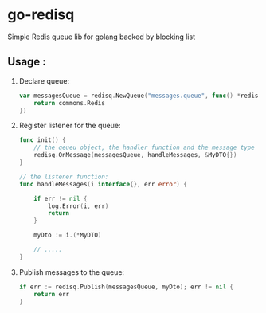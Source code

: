 # go-redisq

Simple Redis queue lib for golang backed by blocking list

## Usage :
1. Declare queue:
    ```go
    var messagesQueue = redisq.NewQueue("messages.queue", func() *redis.Client {
        return commons.Redis
    })
    ```
2. Register listener for the queue:
    ```go
    func init() {
 	    // the qeueu object, the handler function and the message type
        redisq.OnMessage(messagesQueue, handleMessages, &MyDTO{})
    }

    // the listener function:
    func handleMessages(i interface{}, err error) {
    
    	if err != nil {
    		log.Error(i, err)
    		return
    	}
    
    	myDto := i.(*MyDTO)
    
    	// .....
    }
    ```
3. Publish messages to the queue:
    ```go
    if err := redisq.Publish(messagesQueue, myDto); err != nil {
        return err
    }
    ```
